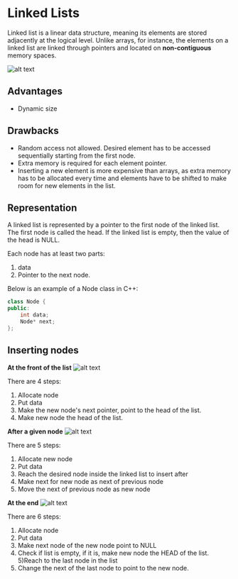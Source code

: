 # Linked Lists

Linked list is a linear data structure, meaning its elements are stored adjacently at the logical level. Unlike arrays, for instance, the elements on a linked list are linked through pointers and located on **non-contiguous** memory spaces.

![alt text](https://media.geeksforgeeks.org/wp-content/cdn-uploads/gq/2013/03/Linkedlist.png)

## Advantages
- Dynamic size

## Drawbacks
- Random access not allowed. Desired element has to be accessed sequentially starting from the first node.
- Extra memory is required for each element pointer.
- Inserting a new element is more expensive than arrays, as extra memory has to be allocated every time and elements have to be shifted to make room for new elements in the list.

## Representation

A linked list is represented by a pointer to the first node of the linked list. The first node is called the head. If the linked list is empty, then the value of the head is NULL.

Each node has at least two parts:
1) data
2) Pointer to the next node.

Below is an example of a Node class in C++:
```C++
class Node { 
public: 
    int data; 
    Node* next; 
}; 
```
## Inserting nodes

**At the front of the list**
![alt text](https://media.geeksforgeeks.org/wp-content/cdn-uploads/gq/2013/03/Linkedlist_insert_at_start.png)

There are 4 steps:

1) Allocate node
2) Put data
1) Make the new node's next pointer, point to the head of the list.
2) Make new node the head of the list.

**After a given node**
![alt text](https://media.geeksforgeeks.org/wp-content/cdn-uploads/gq/2013/03/Linkedlist_insert_middle.png)

There are 5 steps:

1) Allocate new node
2) Put data
3) Reach the desired node inside the linked list to insert after
3) Make next for new node as next of previous node
4) Move the next of previous node as new node

**At the end**
![alt text](https://media.geeksforgeeks.org/wp-content/cdn-uploads/gq/2013/03/Linkedlist_insert_last.png)

There are 6 steps:

1) Allocate node
2) Put data
3) Make next node of the new node point to NULL
4) Check if list is empty, if it is, make new node the HEAD of the list.
5)Reach to the last node in the list
6) Change the next of the last node to point to the new node.

